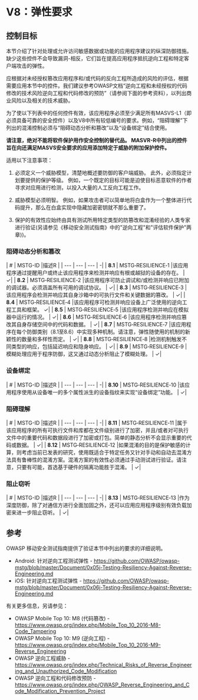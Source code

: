 # V8：弹性要求

## 控制目标

本节介绍了针对处理或允许访问敏感数据或功能的应用程序建议的纵深防御措施。缺少这些控件不会导致漏洞-相反，它们旨在提高应用程序抵抗逆向工程和特定客户端攻击的弹性。

应根据对未经授权篡改应用程序和/或代码的反向工程所造成的风险的评估，根据需要应用本节中的控件。我们建议参考OWASP文档“逆向工程和未经授权的代码修改的技术风险逆向工程和代码修改的预防”（请参阅​​下面的参考资料），以列出商业风险以及相关的技术威胁。

为了使以下列表中的任何控件有效，该应用程序必须至少满足所有MASVS-L1（即必须具备可靠的安全控件）以及V8中所有较低编号的要求。例如，“阻碍理解”下列出的混淆控制必须与“阻碍动态分析和篡改”以及“设备绑定”结合使用。

**请注意，绝对不能将软件保护用作安全控制的替代品。 MASVR-R中列出的控件旨在向还满足MASVS安全要求的应用添加特定于威胁的附加保护控件。**

适用以下注意事项：

1. 必须定义一个威胁模型，清楚地概述要防御的客户端威胁。 此外，必须指定计划要提供的保护等级。 例如，一个既定的目标可能是迫使目标恶意软件的作者寻求对应用进行检测，以投入大量的人工反向工程工作。

2. 威胁模型必须明智。 例如，如果攻击者可以简单地将白盒作为一个整体进行代码提升，那么在白盒实现中隐藏加密密钥就不那么重要了。

3. 保护的有效性应始终由具有测试所用特定类型的防篡改和混淆经验的人类专家进行验证(另请参见《移动安全测试指南》中的"逆向工程"和"评估软件保护"两章))。

<div style="page-break-after: always;">
</div>

### 阻碍动态分析和篡改

| # | MSTG-ID |描述R |
| --- | --- | --- | -|
| **8.1** | MSTG‑RESILIENCE‑1 |该应用程序通过提醒用户或终止该应用程序来检测并响应有根或越狱的设备的存在。 | ✓|
| **8.2** | MSTG‑RESILIENCE‑2 |该应用程序可防止调试和/或检测并响应已附加的调试器。必须涵盖所有可用的调试协议。 | ✓|
| **8.3** | MSTG‑RESILIENCE‑3 |该应用程序会检测并响应其自身沙箱中的可执行文件和关键数据的篡改。 | ✓|
| **8.4** | MSTG‑RESILIENCE‑4 |该应用程序可检测并响应设备上广泛使用的逆向工程工具和框架。 ✓|
| **8.5** | MSTG‑RESILIENCE‑5 |该应用程序检测并响应在模拟器中运行的情况。 | ✓|
| **8.6** | MSTG‑RESILIENCE‑6 |该应用程序检测并响应篡改其自身存储空间中的代码和数据。 | ✓|
| **8.7** | MSTG‑RESILIENCE‑7 |该应用程序在每个防御类别（8.1至8.6）中实现多种机制。请注意，弹性随使用的机制的新颖性的数量和多样性而定。 | ✓|
| **8.8** | MSTG‑RESILIENCE‑8 |检测机制触发不同类型的响应，包括延迟响应和隐身响应。 | ✓|
| **8.9** | MSTG‑RESILIENCE‑9 |模糊处理应用于程序防御，这又通过动态分析阻止了模糊处理。 | ✓|

### 设备绑定

| # | MSTG-ID |描述R |
| --- | --- | --- | -|
| **8.10** | MSTG‑RESILIENCE‑10 |该应用程序使用从设备唯一的多个属性派生的设备指纹来实现“设备绑定”功能。 | ✓|

### 阻碍理解

| # | MSTG-ID |描述R |
| --- | --- | --- | -|
| **8.11** | MSTG‑RESILIENCE‑11 |属于该应用程序的所有可执行文件和库都在文件级别进行了加密，并且/或者对可执行文件中的重要代码和数据段进行了加密或打包。简单的静态分析不会显示重要的代码或数据。 | ✓|
| **8.12** | MSTG‑RESILIENCE‑12 |如果混淆的目的是保护敏感的计算，则考虑当前已发表的研究，使用既适合于特定任务又针对手动和自动去混淆方法具有鲁棒性的混淆方案。混淆方案的有效性必须通过手动测试进行验证。请注意，只要有可能，首选基于硬件的隔离功能胜于混淆。 | ✓|

### 阻止窃听

| # | MSTG-ID |描述R |
| --- | --- | --- | -|
| **8.13** | MSTG‑RESILIENCE‑13 |作为深度防御，除了对通信方进行全面加固之外，还可以应用应用程序级别有效负载加密来进一步阻止窃听。 | ✓|

<div style="page-break-after: always;">
</div>

## 参考

OWASP 移动安全测试指南提供了验证本节中列出的要求的详细说明。

- Android: 针对逆向工程测试弹性 - <https://github.com/OWASP/owasp-mstg/blob/master/Document/0x05j-Testing-Resiliency-Against-Reverse-Engineering.md>
- iOS: 针对逆向工程测试弹性 - <https://github.com/OWASP/owasp-mstg/blob/master/Document/0x06j-Testing-Resiliency-Against-Reverse-Engineering.md>

有关更多信息，另请参见：

- OWASP Mobile Top 10: M8 (代码篡改) - <https://www.owasp.org/index.php/Mobile_Top_10_2016-M8-Code_Tampering>
- OWASP Mobile Top 10: M9 (逆向工程) - <https://www.owasp.org/index.php/Mobile_Top_10_2016-M9-Reverse_Engineering>
- OWASP 逆向工程威胁 - <https://www.owasp.org/index.php/Technical_Risks_of_Reverse_Engineering_and_Unauthorized_Code_Modification>
- OWASP 逆向工程和代码修改预防 - <https://www.owasp.org/index.php/OWASP_Reverse_Engineering_and_Code_Modification_Prevention_Project>

